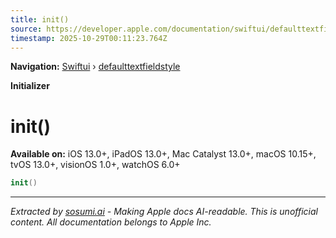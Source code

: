 ```yaml
---
title: init()
source: https://developer.apple.com/documentation/swiftui/defaulttextfieldstyle/init()
timestamp: 2025-10-29T00:11:23.764Z
---
```


**Navigation:** [Swiftui](/documentation/swiftui) › [defaulttextfieldstyle](/documentation/swiftui/defaulttextfieldstyle)

**Initializer**

# init()

**Available on:** iOS 13.0+, iPadOS 13.0+, Mac Catalyst 13.0+, macOS 10.15+, tvOS 13.0+, visionOS 1.0+, watchOS 6.0+

```swift
init()
```

---

*Extracted by [sosumi.ai](https://sosumi.ai) - Making Apple docs AI-readable.*
*This is unofficial content. All documentation belongs to Apple Inc.*
